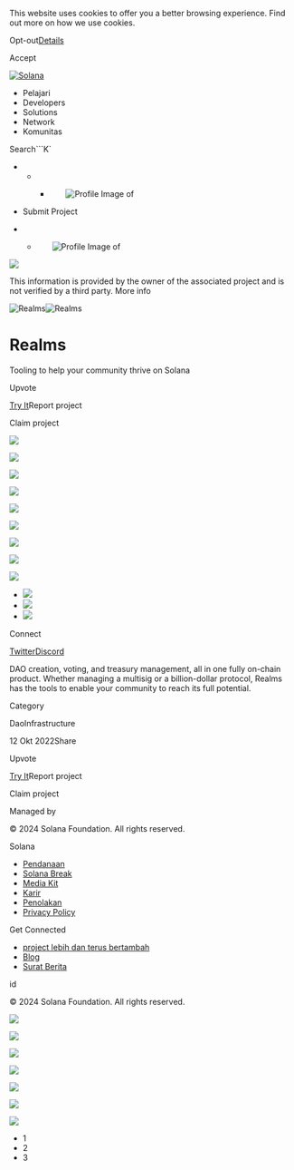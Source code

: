 This website uses cookies to offer you a better browsing experience. Find out
more on how we use cookies.

Opt-out[Details](/id/privacy-policy#collection-of-information)

Accept

[![Solana](/_next/static/media/logotype.e4df684f.svg)](/id)

  * Pelajari
  * Developers
  * Solutions
  * Network
  * Komunitas

Search```K`

  *   *   * ![](data:image/svg+xml,%3csvg%20xmlns=%27http://www.w3.org/2000/svg%27%20version=%271.1%27%20width=%2728%27%20height=%2728%27/%3e)![Profile Image of ](/_next/static/media/ecosystem_user.7ebb52fa.svg)

  * Submit Project
  *   * ![](data:image/svg+xml,%3csvg%20xmlns=%27http://www.w3.org/2000/svg%27%20version=%271.1%27%20width=%2728%27%20height=%2728%27/%3e)![Profile Image of ](/_next/static/media/ecosystem_user.7ebb52fa.svg)

![](/_next/image?url=%2F_next%2Fstatic%2Fmedia%2Fhero.631479cd.png&w=3840&q=75)

This information is provided by the owner of the associated project and is not
verified by a third party. More info

![Realms](/_next/image?url=%2Fapi%2Fprojectimg%2Fcl95t9bii198309la818ljkdg%3Ftype%3DLOGO&w=3840&q=75)![Realms](/_next/image?url=%2Fapi%2Fprojectimg%2Fcl95t9bii198309la818ljkdg%3Ftype%3DLOGO&w=3840&q=75)

# Realms

Tooling to help your community thrive on Solana

Upvote

[Try It](https://realms.today/)Report project

Claim project

![](/api/projectimg/cl95t9bii198309la818ljkdg?type=IMG&number=0)

![](/api/projectimg/cl95t9bii198309la818ljkdg?type=IMG&number=1)

![](/api/projectimg/cl95t9bii198309la818ljkdg?type=IMG&number=2)

![](/api/projectimg/cl95t9bii198309la818ljkdg?type=IMG&number=0)

![](/api/projectimg/cl95t9bii198309la818ljkdg?type=IMG&number=1)

![](/api/projectimg/cl95t9bii198309la818ljkdg?type=IMG&number=2)

![](/api/projectimg/cl95t9bii198309la818ljkdg?type=IMG&number=0)

![](/api/projectimg/cl95t9bii198309la818ljkdg?type=IMG&number=1)

![](/api/projectimg/cl95t9bii198309la818ljkdg?type=IMG&number=2)

  * ![](/_next/image?url=%2Fapi%2Fprojectimg%2Fcl95t9bii198309la818ljkdg%3Ftype%3DIMG%26number%3D0&w=3840&q=75)
  * ![](/_next/image?url=%2Fapi%2Fprojectimg%2Fcl95t9bii198309la818ljkdg%3Ftype%3DIMG%26number%3D1&w=3840&q=75)
  * ![](/_next/image?url=%2Fapi%2Fprojectimg%2Fcl95t9bii198309la818ljkdg%3Ftype%3DIMG%26number%3D2&w=3840&q=75)

Connect

[Twitter](https://twitter.com/Realms_DAOs)[Discord](https://discord.com/invite/6UZHcNJFr8)

DAO creation, voting, and treasury management, all in one fully on-chain
product. Whether managing a multisig or a billion-dollar protocol, Realms has
the tools to enable your community to reach its full potential.

Category

DaoInfrastructure

12 Okt 2022Share

Upvote

[Try It](https://realms.today/)Report project

Claim project

Managed by

[](/id)

[](/youtube)[](/twitter)[](/discord)[](/reddit)[](/github)[](/telegram)

© 2024 Solana Foundation. All rights reserved.

Solana

  * [Pendanaan](https://solana.org/grants)
  * [Solana Break](https://break.solana.com/)
  * [Media Kit](/id/branding)
  * [Karir](https://jobs.solana.com/)
  * [Penolakan](/id/tos)
  * [Privacy Policy](/id/privacy-policy)

Get Connected

  * [project lebih dan terus bertambah](/id/ecosystem)
  * [Blog](/id/news)
  * [Surat Berita](/id/newsletter)

id

© 2024 Solana Foundation. All rights reserved.

![](/api/projectimg/cl95t9bii198309la818ljkdg?type=IMG&number=2)

![](/api/projectimg/cl95t9bii198309la818ljkdg?type=IMG&number=0)

![](/api/projectimg/cl95t9bii198309la818ljkdg?type=IMG&number=1)

![](/api/projectimg/cl95t9bii198309la818ljkdg?type=IMG&number=2)

![](/api/projectimg/cl95t9bii198309la818ljkdg?type=IMG&number=0)

![](/api/projectimg/cl95t9bii198309la818ljkdg?type=IMG&number=1)

![](/api/projectimg/cl95t9bii198309la818ljkdg?type=IMG&number=2)

  * 1
  * 2
  * 3

